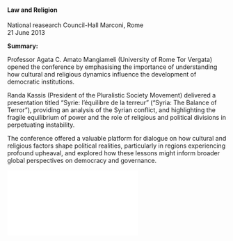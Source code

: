 <h4>Law and Religion</h4>

National reasearch Council-Hall Marconi, Rome<br>
21 June 2013

<b>Summary:</b>	

Professor Agata C. Amato Mangiameli (University of Rome Tor Vergata) opened the conference by emphasising the importance of understanding how cultural and religious dynamics influence the development of democratic institutions.

Randa Kassis (President of the Pluralistic Society Movement) delivered a presentation titled “Syrie: l’équilibre de la terreur” (“Syria: The Balance of Terror”), providing an analysis of the Syrian conflict, and highlighting the fragile equilibrium of power and the role of religious and political divisions in perpetuating instability.

The conference offered a valuable platform for dialogue on how cultural and religious factors shape political realities, particularly in regions experiencing profound upheaval, and explored how these lessons might inform broader global perspectives on democracy and governance.

![](136.pdf)
<p></p>
